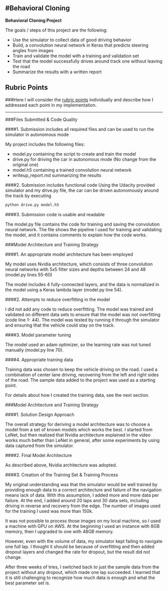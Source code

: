 #**Behavioral Cloning** 
---

**Behavioral Cloning Project**

The goals / steps of this project are the following:
* Use the simulator to collect data of good driving behavior
* Build, a convolution neural network in Keras that predicts steering angles from images
* Train and validate the model with a training and validation set
* Test that the model successfully drives around track one without leaving the road
* Summarize the results with a written report

## Rubric Points
###Here I will consider the [rubric points](https://review.udacity.com/#!/rubrics/432/view) individually and describe how I addressed each point in my implementation.  

---
###Files Submitted & Code Quality

####1. Submission includes all required files and can be used to run the simulator in autonomous mode

My project includes the following files:
* model.py containing the script to create and train the model
* drive.py for driving the car in autonomous mode (No change from the original one)
* model.h5 containing a trained convolution neural network 
* writeup_report.md summarizing the results

####2. Submission includes functional code
Using the Udacity provided simulator and my drive.py file, the car can be driven autonomously around the track by executing 
```sh
python drive.py model.h5
```

####3. Submission code is usable and readable

The model.py file contains the code for training and saving the convolution neural network. The file shows the pipeline I used for training and validating the model, and it contains comments to explain how the code works.

###Model Architecture and Training Strategy

####1. An appropriate model architecture has been employed

My model uses Nvidia architecture, which consists of three convolution neural networks with 5x5 filter sizes and depths between 24 and 48 (model.py lines 55-60) 

The model includes 4 fully-connected layers, and the data is normalized in the model using a Keras lambda layer (model.py line 54). 

####2. Attempts to reduce overfitting in the model

I did not add any code to reduce overfitting. The model was trained and validated on different data sets to ensure that the model was not overfitting (code line 1- 44). The model was tested by running it through the simulator and ensuring that the vehicle could stay on the track.

####3. Model parameter tuning

The model used an adam optimizer, so the learning rate was not tuned manually (model.py line 70).

####4. Appropriate training data

Training data was chosen to keep the vehicle driving on the road. I used a combination of center lane driving, recovering from the left and right sides of the road. The sample data added to the project was used as a starting point.

For details about how I created the training data, see the next section. 

###Model Architecture and Training Strategy

####1. Solution Design Approach

The overall strategy for deriving a model architecture was to choose a model from a set of known models which works the best. I started from LeNet, but then realized that Nvidia architecture explained in the video works much better than LeNet in general, after some experiments by using data captured from the simulator.

####2. Final Model Architecture

As described above, Nvidia architecture was adopted.

####3. Creation of the Training Set & Training Process

My original understanding was that  the simulator would be well trained by providing enough data to a correct architecture and failure of the navigation means lack of data. With this assumption, I added more and more data per failure. At the end, I added around 20 laps and 30 data sets, including driving in reverse and recovery from the edge. The number of images used for the training I used was more than 150k. 

It was not possible to process those images on my local machine, so I used a machine with GPU on AWS. At the beginning I used an instance with 8GB memory, then I upgraded to one with 48GB memory.

However, even with the volume of data, my simulator kept failing to navigate one full lap. I thought it should be because of overfitting and then added dropout layers and changed the rate for dropout, but the result did not change.

After three weeks of tries, I switched back to just the sample data from the project without any dropout, which made one lap succeeded. I learned that it is still challenging to recognize how much data is enough and what the best parameter set is.

